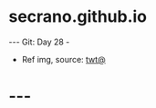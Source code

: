 # secrano.github.io

--- Git: Day 28 -

- Ref img, source: [twt@](https://www.youtube.com/watch?v=Zj6uMMt6xI8)

# ---
